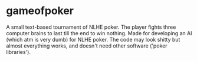 gameofpoker
===========

A small text-based tournament of NLHE poker. The player fights three computer brains to last till the end to win nothing. Made for developing an AI (which atm is very dumb) for NLHE poker. The code may look shitty but almost everything works, and doesn't need other software ('poker libraries').
